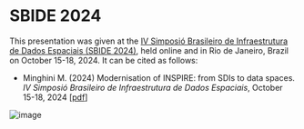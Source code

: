 # SBIDE 2024
This presentation was given at the [IV Simposió Brasileiro de Infraestrutura de Dados Espaciais (SBIDE 2024)](https://inde.gov.br/simposio-16-anos/), held online and in Rio de Janeiro, Brazil on October 15-18, 2024. It can be cited as follows:

* Minghini M. (2024) Modernisation of INSPIRE: from SDIs to data spaces. _IV Simposió Brasileiro de Infraestrutura de Dados Espaciais_, October 15-18, 2024 [[pdf](SBIDE-2024_Minghini.pdf)]

![image](https://github.com/user-attachments/assets/31bc0571-1918-44f4-8d0b-f40f9dbb86eb)
